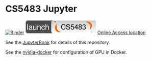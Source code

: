 # CS5483 Jupyter

[![Binder](https://mybinder.org/badge_logo.svg)](https://mybinder.org/v2/git/https%3A%2F%2Fgitlab1.cs.cityu.edu.hk%2Fccha23%2Fcs5483jupyter/main?urlpath=git-pull?repo%3Dhttps%3A%2F%2Fgitlab1.cs.cityu.edu.hk%2Fccha23%2Fcs5483jupyter%26branch%3Dmain%26urlpath%3Dlab%2Ftree%2Fcs5483jupyter%2Fdocs%2FAbstract.ipynb)
[![CS5483](docs/badge.dio.svg)](https://cs5483.cs.cityu.edu.hk/hub/user-redirect/git-pull?repo=https://gitlab1.cs.cityu.edu.hk/ccha23/cs5483jupyter&urlpath=lab/tree/cs5483jupyter/docs/Abstract.ipynb&branch=main)
[Online Access location](https://yuanhang110.github.io/datamining/Abstract.html)

See the [JupyterBook](https://ccha23.gitlab1.pages.cs.cityu.edu.hk/cs5483jupyter/Abstract.html) for details of this repository.

See the [nvidia-docker](./nvidia-docker.md) for configuration of GPU in Docker.
